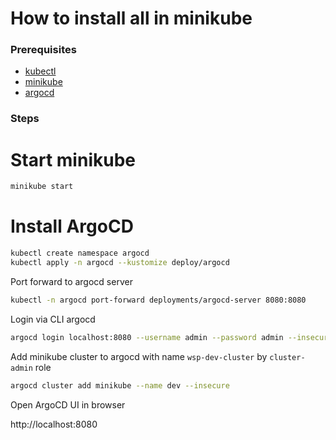 How to install all in minikube
=

### Prerequisites
- [kubectl](https://kubernetes.io/docs/tasks/tools/install-kubectl/)
- [minikube](https://minikube.sigs.k8s.io/docs/start/)
- [argocd](https://argoproj.github.io/argo-cd/getting_started/)

### Steps

# Start minikube

```bash
minikube start
```

# Install ArgoCD
```bash
kubectl create namespace argocd
kubectl apply -n argocd --kustomize deploy/argocd
```

Port forward to argocd server
```bash
kubectl -n argocd port-forward deployments/argocd-server 8080:8080
```

Login via CLI argocd
```bash
argocd login localhost:8080 --username admin --password admin --insecure
```

Add minikube cluster to argocd with name `wsp-dev-cluster` by `cluster-admin` role
```bash
argocd cluster add minikube --name dev --insecure
```

Open ArgoCD UI in browser

http://localhost:8080
